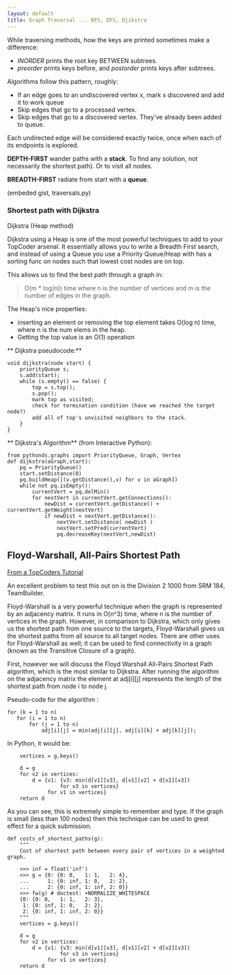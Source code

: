 ```yaml
---
layout: default
title: Graph Traversal ... BFS, DFS, Djikstra
---
```




While traversing methods, how the keys are printed sometimes make a difference:

- *INORDER* prints the root key BETWEEN subtrees.
- *preorder* prints keys before, and *postorder* prints keys after subtrees.

Algorithms follow this pattern, roughly:

- If an edge goes to an undiscovered vertex x, mark x discovered and add it to work queue
- Skip edges that go to a processed vertex.
- Skip edges that go to a discovered vertex. They've already been added to queue.

Each undirected edge will be considered exactly twice, once when each of its endpoints is explored.

**DEPTH-FIRST** wander paths with a **stack**.  To find any solution, not necessarily the shortest path). Or to visit all nodes. 

**BREADTH-FIRST** radiate from start with a **queue**. 

(embeded gist, traversals.py)

<script src="https://gist.github.com/hillscottc/5872513c69398e003fd4.js"></script>


### Shortest path with Dijkstra

Dijkstra (Heap method)

Dijkstra using a Heap is one of the most powerful techniques to add to your TopCoder arsenal. It essentially allows you to write a Breadth First search, and instead of using a Queue you use a Priority Queue/Heap with  has a sorting func on nodes such that lowest cost nodes are on top.

This allows us to find the best path through a graph in:

> O(m * log(n)) time where n is the number of vertices and m is the number of edges in the graph.

The Heap's nice properties:

- inserting an element or removing the top element takes O(log n) time, where n is the num elems in the heap. 
- Getting the top value is an O(1) operation


** Dijkstra pseudocode:**

    void dijkstra(node start) {
        priorityQueue s;
        s.add(start);
        while (s.empty() == false) {
            top = s.top();
            s.pop();
            mark top as visited;
            check for termination condition (have we reached the target node?)
            add all of top's unvisited neighbors to the stack.
        }
    }


** Dijkstra's Algorithm** (from Interactive Python):  

    from pythonds.graphs import PriorityQueue, Graph, Vertex
    def dijkstra(aGraph,start):
        pq = PriorityQueue()
        start.setDistance(0)
        pq.buildHeap([(v.getDistance(),v) for v in aGraph])
        while not pq.isEmpty():
            currentVert = pq.delMin()
            for nextVert in currentVert.getConnections():
                newDist = currentVert.getDistance() + currentVert.getWeight(nextVert)
                if newDist < nextVert.getDistance():
                    nextVert.setDistance( newDist )
                    nextVert.setPred(currentVert)
                    pq.decreaseKey(nextVert,newDist)


## Floyd-Warshall, All-Pairs Shortest Path

[From a TopCoders Tutorial](http://community.topcoder.com/tc?module=Static&d1=tutorials&d2=graphsDataStrucs3)

An excellent problem to test this out on is the Division 2 1000 from SRM 184, TeamBuilder.

Floyd-Warshall is a very powerful technique when the graph is represented by an adjacency matrix. It runs in O(n^3) time, where n is the number of vertices in the graph. However, in comparison to Dijkstra, which only gives us the shortest path from one source to the targets, Floyd-Warshall gives us the shortest paths from all source to all target nodes. There are other uses for Floyd-Warshall as well; it can be used to find connectivity in a graph (known as the Transitive Closure of a graph). 

First, however we will discuss the Floyd Warshall All-Pairs Shortest Path algorithm, which is the most similar to Dijkstra. After running the algorithm on the adjacency matrix the element at adj[i][j] represents the length of the shortest path from node i to node j. 

Pseudo-code for the algorithm :

    for (k = 1 to n)
       for (i = 1 to n)
           for (j = 1 to n)
               adj[i][j] = min(adj[i][j], adj[i][k] + adj[k][j]);

In Python, it would be:

        vertices = g.keys()

        d = g
        for v2 in vertices:
            d = {v1: {v3: min(d[v1][v3], d[v1][v2] + d[v2][v3])
                     for v3 in vertices}
                 for v1 in vertices}
        return d

As you can see, this is extremely simple to remember and type. If the graph is small (less than 100 nodes) then this technique can be used to great effect for a quick submission. 

    def costs_of_shortest_paths(g):
        """
        Cost of shortest path between every pair of vertices in a weighted graph.

        >>> inf = float('inf')
        >>> g = {0: {0: 0,   1: 1,   2: 4},
        ...      1: {0: inf, 1: 0,   2: 2},
        ...      2: {0: inf, 1: inf, 2: 0}}
        >>> fw(g) # doctest: +NORMALIZE_WHITESPACE
        {0: {0: 0,   1: 1,   2: 3},
         1: {0: inf, 1: 0,   2: 2},
         2: {0: inf, 1: inf, 2: 0}}
        """
        vertices = g.keys()

        d = g
        for v2 in vertices:
            d = {v1: {v3: min(d[v1][v3], d[v1][v2] + d[v2][v3])
                     for v3 in vertices}
                 for v1 in vertices}
        return d









